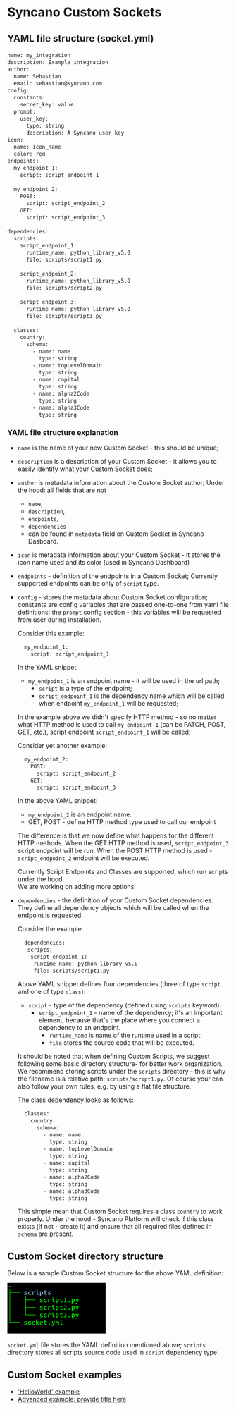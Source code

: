 # Syncano Custom Sockets

## YAML file structure (socket.yml)

    name: my_integration
    description: Example integration  
    author:
      name: Sebastian
      email: sebastian@syncano.com
    config:
      constants:
        secret_key: value
      prompt:
        user_key:
          type: string
          description: A Syncano user key
    icon:
      name: icon_name
      color: red
    endpoints:
      my_endpoint_1:
        script: script_endpoint_1
    
      my_endpoint_2:
        POST:
          script: script_endpoint_2
        GET:
          script: script_endpoint_3
    
    dependencies:
      scripts:
        script_endpoint_1:
          runtime_name: python_library_v5.0
          file: scripts/script1.py
    
        script_endpoint_2:
          runtime_name: python_library_v5.0
          file: scripts/script2.py
    
        script_endpoint_3:
          runtime_name: python_library_v5.0
          file: scripts/script3.py

      classes:
        country:
          schema:
            - name: name
              type: string
            - name: topLevelDomain
              type: string
            - name: capital
              type: string
            - name: alpha2Code
              type: string
            - name: alpha3Code
              type: string

### YAML file structure explanation

* `name` is the name of your new Custom Socket - this should be unique;
* `description` is a description of your Custom Socket - it allows you to easily identify what your Custom Socket does;
* `author` is metadata information about the Custom Socket author; Under the hood: all fields that are not 
    * `name`, 
    * `description`, 
    * `endpoints`, 
    * `dependencies` 
    * can be found in `metadata` field on Custom Socket in Syncano Dasboard.
* `icon` is metadata information about your Custom Socket - it stores the icon name used and its color (used in Syncano Dashboard)
* `endpoints` - definition of the endpoints in a Custom Socket; Currently supported endpoints can be only of `script` type.
* `config` - stores the metadata about Custom Socket configuration; constants are config variables that are passed one-to-one
  from yaml file definitions; the `prompt` config section - this variables will be requested from user during installation.

    Consider this example:
    
        my_endpoint_1:
          script: script_endpoint_1

    In the YAML snippet:
    * `my_endpoint_1` is an endpoint name - it will be used in the url path; 
        * `script` is a type of the endpoint; 
        * `script_endpoint_1` is the dependency name which will be called when endpoint 
    `my_endpoint_1` will be requested; 
    
    In the example above we didn't specify HTTP method - so no matter what HTTP method 
    is used to call `my_endpoint_1` (can be PATCH, POST, GET, etc.), script endpoint `script_endpoint_1` will be called;
    
    Consider yet another example:
    
        my_endpoint_2:
          POST:
            script: script_endpoint_2
          GET:
            script: script_endpoint_3

    In the above YAML snippet:
    * `my_endpoint_2` is an endpoint name. 
    * GET, POST - define HTTP method type used to call our endpoint
    
    The difference is that we now define what happens for the different HTTP methods. When the GET HTTP method is used, 
    `script_endpoint_3` script endpoint will be run. When the POST HTTP method is used - `script_endpoint_2` endpoint will be executed. 
    
    Currently Script Endpoints and Classes are supported, which run scripts under the hood.  
    We are working on adding more options!

* `dependencies` - the definition of your Custom Socket dependencies. They define all dependency objects
which will be called when the endpoint is requested. 

    Consider the example:
    
        dependencies:
         scripts:
          script_endpoint_1:
           runtime_name: python_library_v5.0
           file: scripts/script1.py

    Above YAML snippet defines four dependencies (three of type `script` and one of type `class`):
    * `script` - type of the dependency (defined using `scripts` keyword). 
        * `script_endpoint_1` - name of the dependency; it's an important element, because that's the place where you connect a dependency to an endpoint. 
            * `runtime_name` is name of the runtime used in a script; 
            * `file` stores the source code that will be executed.
    
    It should be noted that when defining Custom Scripts, we suggest following some basic directory structure- for
    better work organization. We recommend storing scripts under the `scripts` directory - this is why the filename 
    is a relative path: `scripts/script1.py`. Of course your can also follow your own rules,  e.g. by using a flat file structure.
    
    The class dependency looks as follows:
        
        classes:
          country:
            schema:
              - name: name
                type: string
              - name: topLevelDomain
                type: string
              - name: capital
                type: string
              - name: alpha2Code
                type: string
              - name: alpha3Code
                type: string
                
    This simple mean that Custom Socket requires a class `country` to work properly. Under the hood - Syncano Platform
    will check if this class exists (if not - create it) and ensure that all required files defined in `schema` are present.
        


## Custom Socket directory structure

Below is a sample Custom Socket structure for the above YAML definition:

![](images/tree_socket.png)

`socket.yml` file stores the YAML definition mentioned above; `scripts` directory stores all scripts source
code used in `script` dependency type. 


## Custom Socket examples

* ['HelloWorld' example](examples/hello_world.md)
* [Advanced example: provide title here](examples/advanced.md)
